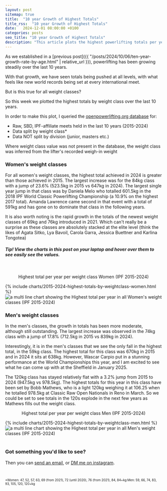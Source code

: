 ```yaml
---
layout: post
sitemap: true
title:  "10 year Growth of Highest Totals"
title_rss:  "10 year Growth of Highest Totals"
date:   2024-12-01 08:00:00 +0100
categories: posts
seo_title: "10 year Growth of Highest Totals"
description: "This article plots the highest powerlifting totals per yer per weight class from 2015 to 2024. The data for this analysis comes from the openpowerlifting database."
---
```


As we established in a [previous post]({{ "/posts/2024/10/06/ten-year-growth-rate-by-age.html" | relative_url }}), powerlifting has been growing steadily over the last 10 years.

With that growth, we have seen totals being pushed at all levels, with what feels like new world records being set at every international meet.

But is this true for all weight classes?

So this week we plotted the highest totals by weight class over the last 10 years.

In order to make this plot, I queried the [openpowerlifting.org database](https://www.openpowerlifting.org/) for: 

- Raw, SBD, IPF-affiliate meets held in the last 10 years (2015-2024)
- Data split by weight class*
- Data NOT split by division (junior, masters etc.)

Where weight class value was not present in the database, the weight class was inferred from the lifter's recorded weigh-in weight

### Women's weight classes

For all women's weight classes, the highest total achieved in 2024 is greater than those achieved in 2015. The largest increase was for the 84kg class with a jump of 23.6% (523.5kg in 2015 vs 647kg in 2024).
The largest single year jump in that class was by Daniela Melo who totalled 601.5kg in the 2018 IPF World Classic Powerlifting Championship (a 10.9% on the highest 2017 total). Amanda Lawrence came second in that event with a total of 591kg and has gone on to dominate that class in the following years.

It is also worth noting is the rapid growth in the totals of the newest weight classes of 69kg and 76kg introduced in 2021. Which can't really be a surprise as these classes are absolutely stacked at the elite level (think the likes of Agata Sitko, Lya Bavoil, Carola Garra, Jessica Buettner and Karlina Tongotea)


##### Tip! View the charts in this post on your laptop and hover over them to see easily see the values.

<br>
<p style="text-align:center">Highest total per year per weight class Women (IPF 2015-2024)</p>


<div class="custom-chart">
  <div class="html-content">
    {% include charts/2015-2024-highest-totals-by-weightclass-women.html %}
  </div>
  <div class="svg-content">
    <img src="/assets/charts/2015-2024-highest-totals-by-weightclass-women.svg" alt="a multi line chart showing the Highest total per year in all Women's weight classes (IPF 2015-2024)">
  </div>
</div>


### Men's weight classes

In the men's classes, the growth in totals has been more moderate, although still outstanding. The largest increase was observed in the 74kg class with a jump of 17.8% (712.5kg in 2015 vs 839kg in 2024).

Interestingly, it is in the men's classes that we see the only fall in the highest total, in the 59kg class. The highest total for this class was 670kg in 2015 and in 2024 it sits at 638kg. 
However, Wascar Carpio put in a stunning performance at the World Championships this year, and I am excited to see what he can come up with at the Sheffield in January 2025.

The 120kg class has stayed relatively flat with a 3.2% jump from 2015 to 2024 (947.5kg vs 978.5kg). The highest totals for this year in this class have been set by Bobb Mathews, who is a light 120kg weighing it at 106.25 when he totalled 978.5kg at Classic Raw Open Nationals in Reno in March.
So we could be set to see totals in the 120s explode in the next few years as Mathews fills out the weight class.

<p style="text-align:center">Highest total per year per weight class Men (IPF 2015-2024)</p>


<div class="custom-chart">
  <div class="html-content">
    {% include charts/2015-2024-highest-totals-by-weightclass-men.html %}
  </div>
  <div class="svg-content">
    <img src="/assets/charts/2015-2024-highest-totals-by-weightclass-men.svg" alt="a multi line chart showing the Highest total per year in all Men's weight classes (IPF 2015-2024)">
  </div>
</div>



<br>

### Got something you'd like to see?

Then you can [send an email](mailto:info@powerliftingindata.com), or [DM me on instagram](https://www.instagram.com/powerliftingindata/).




<br>
<p style="font-size: 10px;">*Women: 47, 52, 57, 63, 69 (from 2021), 72 (until 2020), 76 (from 2021), 84, 84+kg Men: 59, 66, 74, 83, 93, 105, 120, 120+kg</p>